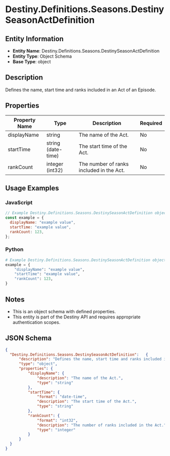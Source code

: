 # Destiny.Definitions.Seasons.DestinySeasonActDefinition

## Entity Information
- **Entity Name**: Destiny.Definitions.Seasons.DestinySeasonActDefinition
- **Entity Type**: Object Schema
- **Base Type**: object

## Description
Defines the name, start time and ranks included in an Act of an Episode.

## Properties

| Property Name | Type | Description | Required |
|---------------|------|-------------|----------|
| displayName | string | The name of the Act. | No |
| startTime | string (date-time) | The start time of the Act. | No |
| rankCount | integer (int32) | The number of ranks included in the Act. | No |

## Usage Examples

### JavaScript
```javascript
// Example Destiny.Definitions.Seasons.DestinySeasonActDefinition object
const example = {
  displayName: "example value",
  startTime: "example value",
  rankCount: 123,
};
```

### Python
```python
# Example Destiny.Definitions.Seasons.DestinySeasonActDefinition object
example = {
    "displayName": "example value",
    "startTime": "example value",
    "rankCount": 123,
}
```

## Notes
- This is an object schema with defined properties.
- This entity is part of the Destiny API and requires appropriate authentication scopes.

## JSON Schema
```json
{
  "Destiny.Definitions.Seasons.DestinySeasonActDefinition":   {
      "description": "Defines the name, start time and ranks included in an Act of an Episode.",
      "type": "object",
      "properties": {
          "displayName": {
              "description": "The name of the Act.",
              "type": "string"
          },
          "startTime": {
              "format": "date-time",
              "description": "The start time of the Act.",
              "type": "string"
          },
          "rankCount": {
              "format": "int32",
              "description": "The number of ranks included in the Act.",
              "type": "integer"
          }
      }
  }
}
```
